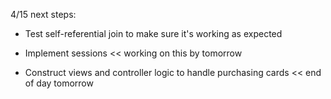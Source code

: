 4/15 next steps:

* Test self-referential join to make sure it's working as expected

* Implement sessions << working on this by tomorrow

* Construct views and controller logic to handle purchasing cards << end of day tomorrow
  
